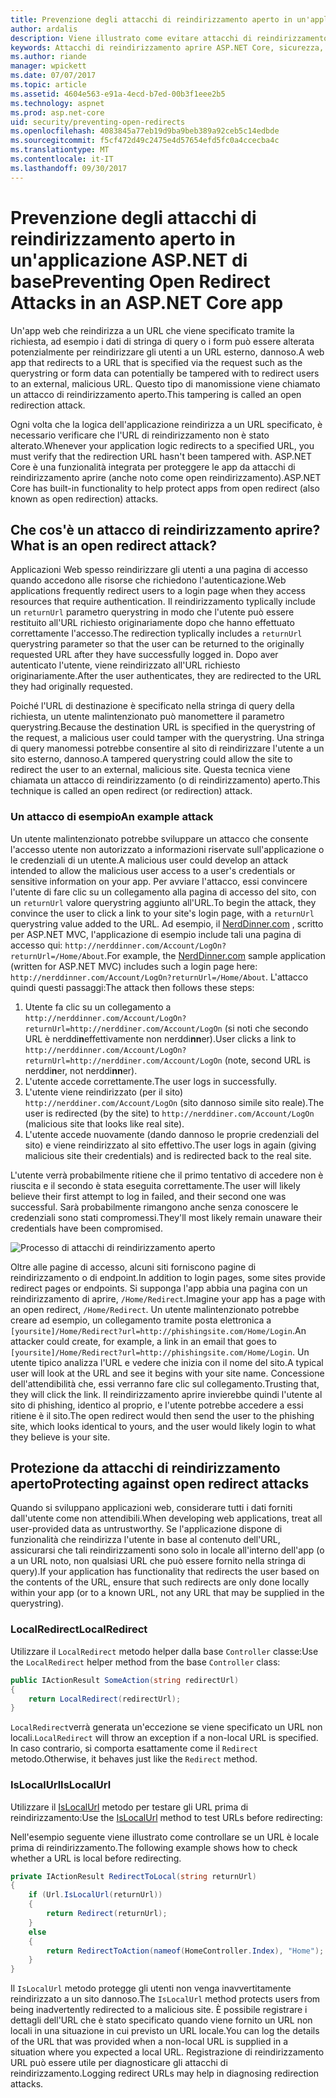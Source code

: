 ```yaml
---
title: Prevenzione degli attacchi di reindirizzamento aperto in un'applicazione ASP.NET Core | Documenti Microsoft
author: ardalis
description: Viene illustrato come evitare attacchi di reindirizzamento aprire un'applicazione ASP.NET di base
keywords: Attacchi di reindirizzamento aprire ASP.NET Core, sicurezza,
ms.author: riande
manager: wpickett
ms.date: 07/07/2017
ms.topic: article
ms.assetid: 4604e563-e91a-4ecd-b7ed-00b3f1eee2b5
ms.technology: aspnet
ms.prod: asp.net-core
uid: security/preventing-open-redirects
ms.openlocfilehash: 4083845a77eb19d9ba9beb389a92ceb5c14edbde
ms.sourcegitcommit: f5cf472d49c2475e4d57654efd5fc0a4ccecba4c
ms.translationtype: MT
ms.contentlocale: it-IT
ms.lasthandoff: 09/30/2017
---
```

# <a name="preventing-open-redirect-attacks-in-an-aspnet-core-app"></a><span data-ttu-id="b5c2d-104">Prevenzione degli attacchi di reindirizzamento aperto in un'applicazione ASP.NET di base</span><span class="sxs-lookup"><span data-stu-id="b5c2d-104">Preventing Open Redirect Attacks in an ASP.NET Core app</span></span>

<span data-ttu-id="b5c2d-105">Un'app web che reindirizza a un URL che viene specificato tramite la richiesta, ad esempio i dati di stringa di query o i form può essere alterata potenzialmente per reindirizzare gli utenti a un URL esterno, dannoso.</span><span class="sxs-lookup"><span data-stu-id="b5c2d-105">A web app that redirects to a URL that is specified via the request such as the querystring or form data can potentially be tampered with to redirect users to an external, malicious URL.</span></span> <span data-ttu-id="b5c2d-106">Questo tipo di manomissione viene chiamato un attacco di reindirizzamento aperto.</span><span class="sxs-lookup"><span data-stu-id="b5c2d-106">This tampering is called an open redirection attack.</span></span>

<span data-ttu-id="b5c2d-107">Ogni volta che la logica dell'applicazione reindirizza a un URL specificato, è necessario verificare che l'URL di reindirizzamento non è stato alterato.</span><span class="sxs-lookup"><span data-stu-id="b5c2d-107">Whenever your application logic redirects to a specified URL, you must verify that the redirection URL hasn't been tampered with.</span></span> <span data-ttu-id="b5c2d-108">ASP.NET Core è una funzionalità integrata per proteggere le app da attacchi di reindirizzamento aprire (anche noto come open reindirizzamento).</span><span class="sxs-lookup"><span data-stu-id="b5c2d-108">ASP.NET Core has built-in functionality to help protect apps from open redirect (also known as open redirection) attacks.</span></span>

## <a name="what-is-an-open-redirect-attack"></a><span data-ttu-id="b5c2d-109">Che cos'è un attacco di reindirizzamento aprire?</span><span class="sxs-lookup"><span data-stu-id="b5c2d-109">What is an open redirect attack?</span></span>

<span data-ttu-id="b5c2d-110">Applicazioni Web spesso reindirizzare gli utenti a una pagina di accesso quando accedono alle risorse che richiedono l'autenticazione.</span><span class="sxs-lookup"><span data-stu-id="b5c2d-110">Web applications frequently redirect users to a login page when they access resources that require authentication.</span></span> <span data-ttu-id="b5c2d-111">Il reindirizzamento typlically include un `returnUrl` parametro querystring in modo che l'utente può essere restituito all'URL richiesto originariamente dopo che hanno effettuato correttamente l'accesso.</span><span class="sxs-lookup"><span data-stu-id="b5c2d-111">The redirection typlically includes a `returnUrl` querystring parameter so that the user can be returned to the originally requested URL after they have successfully logged in.</span></span> <span data-ttu-id="b5c2d-112">Dopo aver autenticato l'utente, viene reindirizzato all'URL richiesto originariamente.</span><span class="sxs-lookup"><span data-stu-id="b5c2d-112">After the user authenticates, they are redirected to the URL they had originally requested.</span></span>

<span data-ttu-id="b5c2d-113">Poiché l'URL di destinazione è specificato nella stringa di query della richiesta, un utente malintenzionato può manomettere il parametro querystring.</span><span class="sxs-lookup"><span data-stu-id="b5c2d-113">Because the destination URL is specified in the querystring of the request, a malicious user could tamper with the querystring.</span></span> <span data-ttu-id="b5c2d-114">Una stringa di query manomessi potrebbe consentire al sito di reindirizzare l'utente a un sito esterno, dannoso.</span><span class="sxs-lookup"><span data-stu-id="b5c2d-114">A tampered querystring could allow the site to redirect the user to an external, malicious site.</span></span> <span data-ttu-id="b5c2d-115">Questa tecnica viene chiamata un attacco di reindirizzamento (o di reindirizzamento) aperto.</span><span class="sxs-lookup"><span data-stu-id="b5c2d-115">This technique is called an open redirect (or redirection) attack.</span></span>

### <a name="an-example-attack"></a><span data-ttu-id="b5c2d-116">Un attacco di esempio</span><span class="sxs-lookup"><span data-stu-id="b5c2d-116">An example attack</span></span>

<span data-ttu-id="b5c2d-117">Un utente malintenzionato potrebbe sviluppare un attacco che consente l'accesso utente non autorizzato a informazioni riservate sull'applicazione o le credenziali di un utente.</span><span class="sxs-lookup"><span data-stu-id="b5c2d-117">A malicious user could develop an attack intended to allow the malicious user access to a user's credentials or sensitive information on your app.</span></span> <span data-ttu-id="b5c2d-118">Per avviare l'attacco, essi convincere l'utente di fare clic su un collegamento alla pagina di accesso del sito, con un `returnUrl` valore querystring aggiunto all'URL.</span><span class="sxs-lookup"><span data-stu-id="b5c2d-118">To begin the attack, they convince the user to click a link to your site's login page, with a `returnUrl` querystring value added to the URL.</span></span> <span data-ttu-id="b5c2d-119">Ad esempio, il [NerdDinner.com](http://nerddinner.com) , scritto per ASP.NET MVC, l'applicazione di esempio include tali una pagina di accesso qui: ``http://nerddinner.com/Account/LogOn?returnUrl=/Home/About``.</span><span class="sxs-lookup"><span data-stu-id="b5c2d-119">For example, the [NerdDinner.com](http://nerddinner.com) sample application (written for ASP.NET MVC) includes such a login page here: ``http://nerddinner.com/Account/LogOn?returnUrl=/Home/About``.</span></span> <span data-ttu-id="b5c2d-120">L'attacco quindi questi passaggi:</span><span class="sxs-lookup"><span data-stu-id="b5c2d-120">The attack then follows these steps:</span></span>

1. <span data-ttu-id="b5c2d-121">Utente fa clic su un collegamento a ``http://nerddinner.com/Account/LogOn?returnUrl=http://nerddiner.com/Account/LogOn`` (si noti che secondo URL è nerddi**n**effettivamente non nerddi**nn**er).</span><span class="sxs-lookup"><span data-stu-id="b5c2d-121">User clicks a link to ``http://nerddinner.com/Account/LogOn?returnUrl=http://nerddiner.com/Account/LogOn`` (note, second URL is nerddi**n**er, not nerddi**nn**er).</span></span>
2. <span data-ttu-id="b5c2d-122">L'utente accede correttamente.</span><span class="sxs-lookup"><span data-stu-id="b5c2d-122">The user logs in successfully.</span></span>
3. <span data-ttu-id="b5c2d-123">L'utente viene reindirizzato (per il sito) ``http://nerddiner.com/Account/LogOn`` (sito dannoso simile sito reale).</span><span class="sxs-lookup"><span data-stu-id="b5c2d-123">The user is redirected (by the site) to ``http://nerddiner.com/Account/LogOn`` (malicious site that looks like real site).</span></span>
4. <span data-ttu-id="b5c2d-124">L'utente accede nuovamente (dando dannoso le proprie credenziali del sito) e viene reindirizzato al sito effettivo.</span><span class="sxs-lookup"><span data-stu-id="b5c2d-124">The user logs in again (giving malicious site their credentials) and is redirected back to the real site.</span></span>

<span data-ttu-id="b5c2d-125">L'utente verrà probabilmente ritiene che il primo tentativo di accedere non è riuscita e il secondo è stata eseguita correttamente.</span><span class="sxs-lookup"><span data-stu-id="b5c2d-125">The user will likely believe their first attempt to log in failed, and their second one was successful.</span></span> <span data-ttu-id="b5c2d-126">Sarà probabilmente rimangono anche senza conoscere le credenziali sono stati compromessi.</span><span class="sxs-lookup"><span data-stu-id="b5c2d-126">They'll most likely remain unaware their credentials have been compromised.</span></span>

![Processo di attacchi di reindirizzamento aperto](preventing-open-redirects/_static/open-redirection-attack-process.png)

<span data-ttu-id="b5c2d-128">Oltre alle pagine di accesso, alcuni siti forniscono pagine di reindirizzamento o di endpoint.</span><span class="sxs-lookup"><span data-stu-id="b5c2d-128">In addition to login pages, some sites provide redirect pages or endpoints.</span></span> <span data-ttu-id="b5c2d-129">Si supponga l'app abbia una pagina con un reindirizzamento di aprire, ``/Home/Redirect``.</span><span class="sxs-lookup"><span data-stu-id="b5c2d-129">Imagine your app has a page with an open redirect, ``/Home/Redirect``.</span></span> <span data-ttu-id="b5c2d-130">Un utente malintenzionato potrebbe creare ad esempio, un collegamento tramite posta elettronica a ``[yoursite]/Home/Redirect?url=http://phishingsite.com/Home/Login``.</span><span class="sxs-lookup"><span data-stu-id="b5c2d-130">An attacker could create, for example, a link in an email that goes to ``[yoursite]/Home/Redirect?url=http://phishingsite.com/Home/Login``.</span></span> <span data-ttu-id="b5c2d-131">Un utente tipico analizza l'URL e vedere che inizia con il nome del sito.</span><span class="sxs-lookup"><span data-stu-id="b5c2d-131">A typical user will look at the URL and see it begins with your site name.</span></span> <span data-ttu-id="b5c2d-132">Concessione dell'attendibilità che, essi verranno fare clic sul collegamento.</span><span class="sxs-lookup"><span data-stu-id="b5c2d-132">Trusting that, they will click the link.</span></span> <span data-ttu-id="b5c2d-133">Il reindirizzamento aprire invierebbe quindi l'utente al sito di phishing, identico al proprio, e l'utente potrebbe accedere a essi ritiene è il sito.</span><span class="sxs-lookup"><span data-stu-id="b5c2d-133">The open redirect would then send the user to the phishing site, which looks identical to yours, and the user would likely login to what they believe is your site.</span></span>

## <a name="protecting-against-open-redirect-attacks"></a><span data-ttu-id="b5c2d-134">Protezione da attacchi di reindirizzamento aperto</span><span class="sxs-lookup"><span data-stu-id="b5c2d-134">Protecting against open redirect attacks</span></span>

<span data-ttu-id="b5c2d-135">Quando si sviluppano applicazioni web, considerare tutti i dati forniti dall'utente come non attendibili.</span><span class="sxs-lookup"><span data-stu-id="b5c2d-135">When developing web applications, treat all user-provided data as untrustworthy.</span></span> <span data-ttu-id="b5c2d-136">Se l'applicazione dispone di funzionalità che reindirizza l'utente in base al contenuto dell'URL, assicurarsi che tali reindirizzamenti sono solo in locale all'interno dell'app (o a un URL noto, non qualsiasi URL che può essere fornito nella stringa di query).</span><span class="sxs-lookup"><span data-stu-id="b5c2d-136">If your application has functionality that redirects the user based on the contents of the URL,  ensure that such redirects are only done locally within your app (or to a known URL, not any URL that may be supplied in the querystring).</span></span>

### <a name="localredirect"></a><span data-ttu-id="b5c2d-137">LocalRedirect</span><span class="sxs-lookup"><span data-stu-id="b5c2d-137">LocalRedirect</span></span>

<span data-ttu-id="b5c2d-138">Utilizzare il ``LocalRedirect`` metodo helper dalla base `Controller` classe:</span><span class="sxs-lookup"><span data-stu-id="b5c2d-138">Use the ``LocalRedirect`` helper method from the base `Controller` class:</span></span>

```csharp
public IActionResult SomeAction(string redirectUrl)
{
    return LocalRedirect(redirectUrl);
}
```

<span data-ttu-id="b5c2d-139">``LocalRedirect``verrà generata un'eccezione se viene specificato un URL non locali.</span><span class="sxs-lookup"><span data-stu-id="b5c2d-139">``LocalRedirect`` will throw an exception if a non-local URL is specified.</span></span> <span data-ttu-id="b5c2d-140">In caso contrario, si comporta esattamente come il ``Redirect`` metodo.</span><span class="sxs-lookup"><span data-stu-id="b5c2d-140">Otherwise, it behaves just like the ``Redirect`` method.</span></span>

### <a name="islocalurl"></a><span data-ttu-id="b5c2d-141">IsLocalUrl</span><span class="sxs-lookup"><span data-stu-id="b5c2d-141">IsLocalUrl</span></span>

<span data-ttu-id="b5c2d-142">Utilizzare il [IsLocalUrl](https://docs.microsoft.com/aspnet/core/api/microsoft.aspnetcore.mvc.iurlhelper#Microsoft_AspNetCore_Mvc_IUrlHelper_IsLocalUrl_System_String_) metodo per testare gli URL prima di reindirizzamento:</span><span class="sxs-lookup"><span data-stu-id="b5c2d-142">Use the [IsLocalUrl](https://docs.microsoft.com/aspnet/core/api/microsoft.aspnetcore.mvc.iurlhelper#Microsoft_AspNetCore_Mvc_IUrlHelper_IsLocalUrl_System_String_) method to test URLs before redirecting:</span></span>

<span data-ttu-id="b5c2d-143">Nell'esempio seguente viene illustrato come controllare se un URL è locale prima di reindirizzamento.</span><span class="sxs-lookup"><span data-stu-id="b5c2d-143">The following example shows how to check whether a URL is local before redirecting.</span></span>

```csharp
private IActionResult RedirectToLocal(string returnUrl)
{
    if (Url.IsLocalUrl(returnUrl))
    {
        return Redirect(returnUrl);
    }
    else
    {
        return RedirectToAction(nameof(HomeController.Index), "Home");
    }
}
```

<span data-ttu-id="b5c2d-144">Il `IsLocalUrl` metodo protegge gli utenti non venga inavvertitamente reindirizzato a un sito dannoso.</span><span class="sxs-lookup"><span data-stu-id="b5c2d-144">The `IsLocalUrl` method protects users from being inadvertently redirected to a malicious site.</span></span> <span data-ttu-id="b5c2d-145">È possibile registrare i dettagli dell'URL che è stato specificato quando viene fornito un URL non locali in una situazione in cui previsto un URL locale.</span><span class="sxs-lookup"><span data-stu-id="b5c2d-145">You can log the details of the URL that was provided when a non-local URL is supplied in a situation where you expected a local URL.</span></span> <span data-ttu-id="b5c2d-146">Registrazione di reindirizzamento URL può essere utile per diagnosticare gli attacchi di reindirizzamento.</span><span class="sxs-lookup"><span data-stu-id="b5c2d-146">Logging redirect URLs may help in diagnosing redirection attacks.</span></span>
